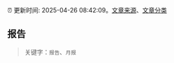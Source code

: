 :alarm_clock: 更新时间: 2025-04-26 08:42:09。[文章来源](/README.md)、[文章分类](/TAGS.md)

## 报告


> 关键字：`报告`、`月报`



